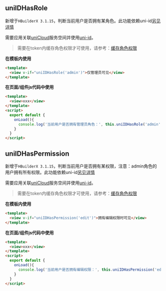 ## uniIDHasRole

新增于`HBuilderX 3.1.15`，判断当前用户是否拥有某角色。此功能依赖uni-id[另见详情](https://doc.dcloud.io/uniCloud/uni-id)

需要应用关联[uniCloud](https://doc.dcloud.net.cn/uniCloud/README)服务空间并使用[uni-id](https://doc.dcloud.net.cn/uniCloud/uni-id)。

> 需要在token内缓存角色权限才可使用，请参考：[缓存角色权限](https://doc.dcloud.net.cn/uniCloud/uni-id?id=cachepermissionintoken)

**在模板内使用**

```html
<template>
  <view v-if="uniIDHasRole('admin')">仅管理员可见</view>
</template>
```

**在页面/组件js代码中使用**

```html
<template>
  <view>xxx</view>
</template>
<script>
  export default {
    onLoad(){
      console.log('当前用户是否拥有管理员角色：', this.uniIDHasRole('admin'))
    }
  }
</script>
```

## uniIDHasPermission

新增于`HBuilderX 3.1.15`，判断当前用户是否拥有某权限，注意：admin角色的用户拥有所有权限。此功能依赖uni-id[另见详情](https://doc.dcloud.io/uniCloud/uni-id)

需要应用关联[uniCloud](https://doc.dcloud.net.cn/uniCloud/README)服务空间并使用[uni-id](https://doc.dcloud.net.cn/uniCloud/uni-id)。

> 需要在token内缓存角色权限才可使用，请参考：[缓存角色权限](https://doc.dcloud.net.cn/uniCloud/uni-id?id=cachepermissionintoken)

**在模板内使用**

```html
<template>
  <view v-if="uniIDHasPermission('edit')">拥有编辑权限时可见</view>
</template>
```

**在页面/组件js代码中使用**

```html
<template>
  <view>xxx</view>
</template>
<script>
  export default {
    onLoad(){
      console.log('当前用户是否拥有编辑权限：', this.uniIDHasPermission('edit'))
    }
  }
</script>
```
